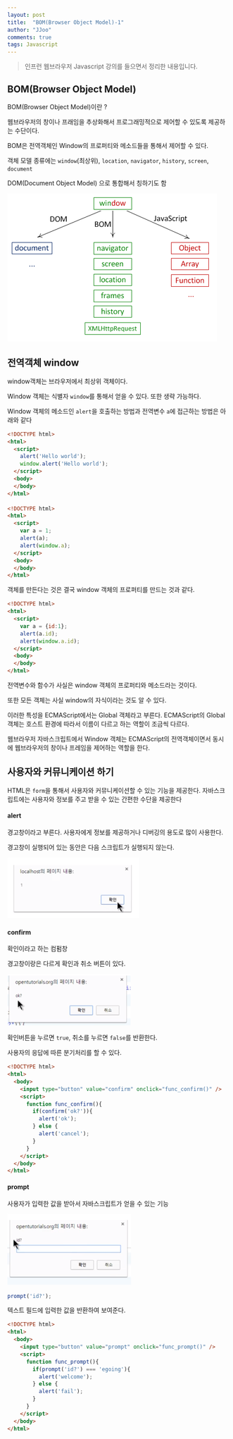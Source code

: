 ```yaml
---
layout: post
title:  "BOM(Browser Object Model)-1"
author: "JJoo"
comments: true
tags: Javascript
---
```



> 인프런 웹브라우저 Javascript 강의를 들으면서 정리한 내용입니다. 


## BOM(Browser Object Model)


BOM(Browser Object Model)이란 ?

웹브라우저의 창이나 프래임을 추상화해서 프로그래밍적으로 제어할 수 있도록 제공하는 수단이다. 

BOM은 전역객체인 Window의 프로퍼티와 메소드들을 통해서 제어할 수 있다. 

객체 모델 종류에는  `window`(최상위), `location`, `navigator`, `history`, `screen`, `document`

DOM(Document Object Model) 으로 통합해서 칭하기도 함

![Object Model](/images/img_browser_object_model.png "Object Model")



## 전역객체 window 

window객체는 브라우저에서 최상위 객체이다.

Window 객체는 식별자 `window`를 통해서 얻을 수 있다. 또한 생략 가능하다. 

Window 객체의 메소드인 `alert`을 호출하는 방법과 전역변수 `a`에 접근하는 방법은 아래와 같다

```html
<!DOCTYPE html>
<html>
  <script>
    alert('Hello world');
    window.alert('Hello world');
  </script>
  <body>
  </body>
</html>

<!DOCTYPE html>
<html>
  <script>
    var a = 1;
    alert(a);
    alert(window.a);
  </script>
  <body>
  </body>
</html>
```


객체를 만든다는 것은 결국 window 객체의 프로퍼티를 만드는 것과 같다.


```html
<!DOCTYPE html>
<html>
  <script>
    var a = {id:1};
    alert(a.id);
    alert(window.a.id);
  </script>
  <body>
  </body>
</html>
```

전역변수와 함수가 사실은 window 객체의 프로퍼티와 메소드라는 것이다. 

또한 모든 객체는 사실 window의 자식이라는 것도 알 수 있다. 

이러한 특성을 ECMAScript에서는 Global 객체라고 부른다. ECMAScript의 Global 객체는 호스트 환경에 따라서 이름이 다르고 하는 역할이 조금씩 다르다. 

웹브라우저 자바스크립트에서 Window 객체는 ECMAScript의 전역객체이면서 동시에 웹브라우저의 창이나 프레임을 제어하는 역할을 한다.




## 사용자와 커뮤니케이션 하기

HTML은 `form`을 통해서 사용자와 커뮤니케이션할 수 있는 기능을 제공한다. 자바스크립트에는 사용자와 정보를 주고 받을 수 있는 간편한 수단을 제공한다


#### alert 

경고창이라고 부른다. 사용자에게 정보를 제공하거나 디버깅의 용도로 많이 사용한다.

경고창이 실행되어 있는 동안은 다음 스크립트가 실행되지 않는다.

![alert](/images/img_window_alert.png "alert")


#### confirm

확인이라고 하는 컴펌창

경고창이랑은 다르게 확인과 취소 버튼이 있다. 

![confirm](/images/img_window_confirm.png "confirm")

확인버튼을 누르면 `true`, 취소를 누르면 `false`를 반환한다. 

사용자의 응답에 따른 분기처리를 할 수 있다.  


```html
<!DOCTYPE html>
<html>
  <body>
    <input type="button" value="confirm" onclick="func_confirm()" />
    <script>
      function func_confirm(){
        if(confirm('ok?')){
          alert('ok');
        } else {
          alert('cancel');
        }
      }
    </script>
  </body>
</html>
```



#### prompt 

사용자가 입력한 값을 받아서 자바스크립트가 얻을 수 있는 기능 

![prompt](/images/img_window_prompt.png "prompt")

```javascript
prompt('id?');
```

텍스트 필드에 입력한 값을 반환하여 보여준다. 

```html
<!DOCTYPE html>
<html>
  <body>
    <input type="button" value="prompt" onclick="func_prompt()" />
    <script>
      function func_prompt(){
        if(prompt('id?') === 'egoing'){
          alert('welcome');
        } else {
          alert('fail');
        }
      }
    </script>
  </body>
</html>
```

